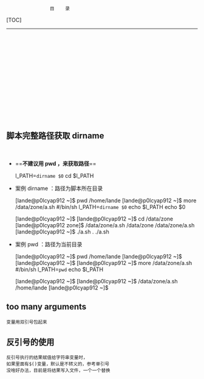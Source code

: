 

```
                目    录
```

[TOC]

---
 
<br>
 
<br>

<br>
 
<br> 

<br>
 
<br>

<br>
 
<br> 

<br>
 
<br>
 
<br>

<br> 
 
<br>


 




## 脚本完整路径获取 dirname

<br>

-  ==**不建议用 pwd ，来获取路径**==


    l_PATH=`dirname $0`
    cd $l_PATH

- 案例 dirname ：路径为脚本所在目录


    [lande@p0lcyap912 ~]$ pwd
    /home/lande
    [lande@p0lcyap912 ~]$ more /data/zone/a.sh 
    #/bin/sh
    l_PATH=`dirname $0`
    echo $l_PATH
    echo $0

    [lande@p0lcyap912 ~]$ 
    [lande@p0lcyap912 ~]$ cd /data/zone
    [lande@p0lcyap912 zone]$ /data/zone/a.sh 
    /data/zone
    /data/zone/a.sh
    [lande@p0lcyap912 ~]$ ./a.sh 
    .
    ./a.sh    

- 案例 pwd ：路径为当前目录


    [lande@p0lcyap912 ~]$ pwd
    /home/lande
    [lande@p0lcyap912 ~]$ 
    [lande@p0lcyap912 ~]$ 
    [lande@p0lcyap912 ~]$ more /data/zone/a.sh 
    #/bin/sh
    l_PATH=`pwd`
    echo $l_PATH

    [lande@p0lcyap912 ~]$ 
    [lande@p0lcyap912 ~]$ /data/zone/a.sh 
    /home/lande
    [lande@p0lcyap912 ~]$ 

## too many arguments

    变量用双引号包起来

## 反引号的使用

    反引号执行的结果赋值给字符串变量时，
    如果里面有$()变量，默认是不转义的，参考单引号
    没啥好办法，目前是将结果写入文件，一个一个替换

